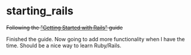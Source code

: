 starting_rails
==============

~~Following the ["Getting Started with Rails"](http://guides.rubyonrails.org/getting_started.html) guide~~

Finished the guide. Now going to add more functionality when I have the time. Should be a nice way to learn Ruby/Rails.
